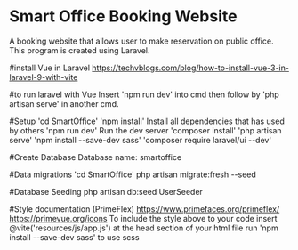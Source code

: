 # Smart Office Booking Website
 A booking website that allows user to make reservation on public office. This program is created using Laravel.

#install Vue in Laravel
https://techvblogs.com/blog/how-to-install-vue-3-in-laravel-9-with-vite


#to run laravel with Vue
Insert 'npm run dev' into cmd then follow by 'php artisan serve' in another cmd.

#Setup
'cd SmartOffice'
'npm install' Install all dependencies that has used by others
'npm run dev' Run the dev server
'composer install' 
'php artisan serve'
'npm install --save-dev sass'
'composer require laravel/ui --dev'

#Create Database
Database name: smartoffice


#Data migrations
'cd SmartOffice'
php artisan migrate:fresh --seed

#Database Seeding
php artisan db:seed UserSeeder



#Style documentation (PrimeFlex)
https://www.primefaces.org/primeflex/
https://primevue.org/icons
To include the style above to your code insert @vite('resources/js/app.js') at the head section of your html file
run 'npm install --save-dev sass' to use scss
